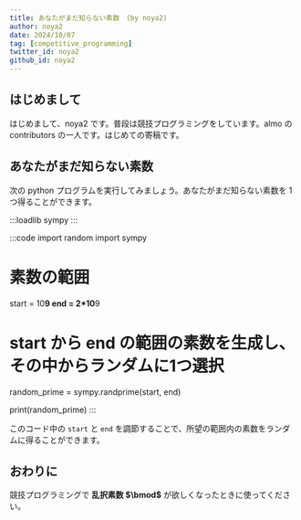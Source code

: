 ```yaml
---
title: あなたがまだ知らない素数　(by noya2)
author: noya2
date: 2024/10/07
tag: [competitive_programming]
twitter_id: noya2
github_id: noya2
---
```



## はじめまして

はじめまして、noya2 です。普段は競技プログラミングをしています。almo の contributors の一人です。はじめての寄稿です。

## あなたがまだ知らない素数

次の python プログラムを実行してみましょう。あなたがまだ知らない素数を $1$ つ得ることができます。

:::loadlib
sympy
:::

:::code
import random
import sympy

# 素数の範囲
start = 10**9
end = 2*10**9

# start から end の範囲の素数を生成し、その中からランダムに1つ選択
random_prime = sympy.randprime(start, end)

print(random_prime)
:::

このコード中の `start` と `end` を調節することで、所望の範囲内の素数をランダムに得ることができます。

## おわりに

競技プログラミングで **乱択素数 $\bmod$** が欲しくなったときに使ってください。